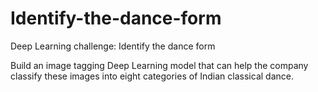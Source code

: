 # Identify-the-dance-form
Deep Learning challenge: Identify the dance form

Build an image tagging Deep Learning model that can help the company classify these images into eight categories of Indian classical dance.

